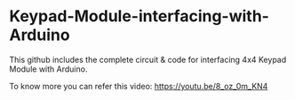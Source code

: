 # Keypad-Module-interfacing-with-Arduino
This github includes the complete circuit &amp; code for interfacing 4x4 Keypad Module with Arduino.

To know more you can refer this video: https://youtu.be/8_oz_0m_KN4
